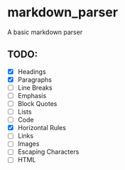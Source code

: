 # markdown_parser

A basic markdown parser

## TODO:
- [X] Headings
- [X] Paragraphs
- [ ] Line Breaks
- [ ] Emphasis
- [ ] Block Quotes
- [ ] Lists
- [ ] Code
- [X] Horizontal Rules
- [ ] Links
- [ ] Images
- [ ] Escaping Characters
- [ ] HTML
